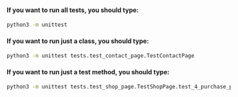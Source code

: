 #### If you want to run all tests, you should type: 
```sh
python3 -m unittest 
```

#### If you want to run just a class, you should type: 
```sh
python3 -m unittest tests.test_contact_page.TestContactPage
```

#### If you want to run just a test method, you should type: 
```sh
python3 -m unittest tests.test_shop_page.TestShopPage.test_4_purchase_products
```
